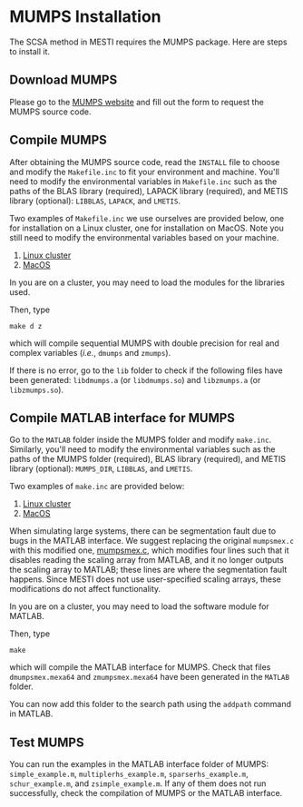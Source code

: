 # MUMPS Installation

The SCSA method in MESTI requires the MUMPS package. Here are steps to install it.

## Download MUMPS
Please go to the [MUMPS website](http://mumps.enseeiht.fr/index.php?page=dwnld) and fill out the form to request the MUMPS source code.

## Compile MUMPS
After obtaining the MUMPS source code, read the <code>INSTALL</code> file to choose and modify the <code>Makefile.inc</code> to fit your environment and machine. You'll need to modify the environmental variables in <code>Makefile.inc</code> such as the paths of the BLAS library (required), LAPACK library (required), and METIS library (optional): <code>LIBBLAS</code>, <code>LAPACK</code>, and <code>LMETIS</code>.

Two examples of <code>Makefile.inc</code> we use ourselves are provided below, one for installation on a Linux cluster, one for installation on MacOS. Note you still need to modify the environmental variables based on your machine.

1. [Linux cluster](./linux/Makefile.inc)
2. [MacOS](./macOS/Makefile.inc)

In you are on a cluster, you may need to load the modules for the libraries used.

Then, type

<code>make d z</code>

which will compile sequential MUMPS with double precision for real and complex variables (*i.e.*, <code>dmumps</code> and <code>zmumps</code>). 

If there is no error, go to the <code>lib</code> folder to check if the following files have been generated: <code>libdmumps.a</code> (or <code>libdmumps.so</code>) and <code>libzmumps.a</code> (or <code>libzmumps.so</code>).

## Compile MATLAB interface for MUMPS

Go to the <code>MATLAB</code> folder inside the MUMPS folder and modify <code>make.inc</code>.  Similarly, you'll need to modify the environmental variables such as the paths of the MUMPS folder (required), BLAS library (required), and METIS library (optional): <code>MUMPS_DIR</code>, <code>LIBBLAS</code>, and <code>LMETIS</code>.

Two examples of <code>make.inc</code> are provided below:
1. [Linux cluster](./linux/make.inc)
2. [MacOS](./macOS/make.inc)

When simulating large systems, there can be segmentation fault due to bugs in the MATLAB interface. We suggest replacing the original <code>mumpsmex.c</code> with this modified one, [mumpsmex.c](mumpsmex.c), which modifies four lines such that it disables reading the scaling array from MATLAB, and it no longer outputs the scaling array to MATLAB; these lines are where the segmentation fault happens. Since MESTI does not use user-specified scaling arrays, these modifications do not affect functionality.

In you are on a cluster, you may need to load the software module for MATLAB.

Then, type

<code>make</code>

which will compile the MATLAB interface for MUMPS. Check that files <code>dmumpsmex.mexa64</code> and <code>zmumpsmex.mexa64</code> have been generated in the <code>MATLAB</code> folder.

You can now add this folder to the search path using the <code>addpath</code> command in MATLAB. 


## Test MUMPS
You can run the examples in the MATLAB interface folder of MUMPS: <code>simple_example.m</code>, <code>multiplerhs_example.m</code>, <code>sparserhs_example.m</code>, <code>schur_example.m</code>, and <code>zsimple_example.m</code>. If any of them does not run successfully, check the compilation of MUMPS or the MATLAB interface.
